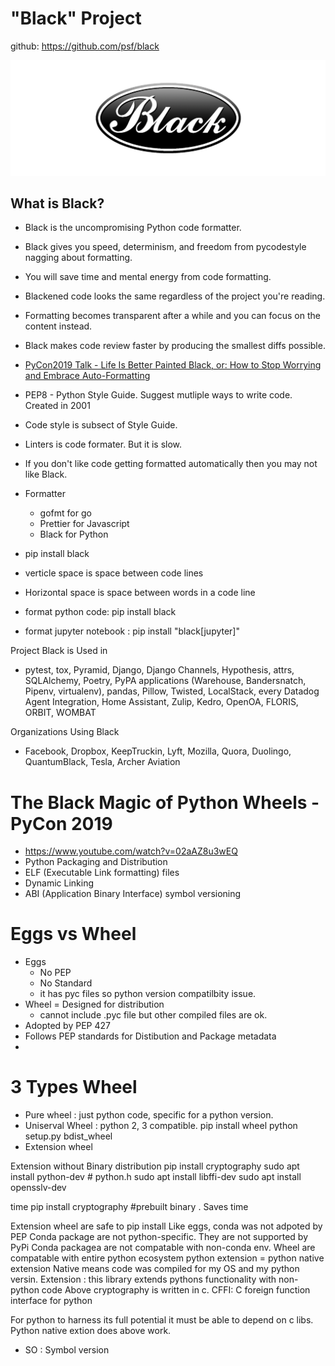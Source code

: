 # "Black" Project
github: https://github.com/psf/black

![Black](https://raw.githubusercontent.com/psf/black/main/docs/_static/logo2-readme.png)

## What is Black?

- Black is the uncompromising Python code formatter. 
- Black gives you speed, determinism, and freedom from pycodestyle nagging about formatting. 
- You will save time and mental energy from code formatting.
- Blackened code looks the same regardless of the project you're reading. 
- Formatting becomes transparent after a while and you can focus on the content instead.
- Black makes code review faster by producing the smallest diffs possible.
- [PyCon2019 Talk - Life Is Better Painted Black, or: How to Stop Worrying and Embrace Auto-Formatting](https://www.youtube.com/watch?v=esZLCuWs_2Y)
- PEP8 - Python Style Guide. Suggest mutliple ways to write code. Created in 2001
- Code style is subsect of Style Guide.
- Linters is code formater. But it is slow.
- If you don't like code getting formatted automatically then you may not like Black.
- Formatter 
	- gofmt for go 
	- Prettier for Javascript
	- Black for Python
- pip install black 
- verticle space is space between code lines 
- Horizontal space is space between words in a code line 

- format python code: pip install black
- format jupyter notebook : pip install "black[jupyter]"


Project Black is Used in 
- pytest, tox, Pyramid, Django, Django Channels, Hypothesis, attrs, SQLAlchemy, Poetry, PyPA applications (Warehouse, Bandersnatch, Pipenv, virtualenv), pandas, Pillow, Twisted, LocalStack, every Datadog Agent Integration, Home Assistant, Zulip, Kedro, OpenOA, FLORIS, ORBIT, WOMBAT

Organizations Using Black 
- Facebook, Dropbox, KeepTruckin, Lyft, Mozilla, Quora, Duolingo, QuantumBlack, Tesla, Archer Aviation

# The Black Magic of Python Wheels - PyCon 2019
- https://www.youtube.com/watch?v=02aAZ8u3wEQ
- Python Packaging and Distribution
- ELF (Executable Link formatting) files 
- Dynamic Linking 
- ABI (Application Binary Interface) symbol versioning 
 
# Eggs vs Wheel 
- Eggs
	- No PEP 
	- No Standard
	- it has pyc files so python version compatilbity issue. 
- Wheel 
	= Designed for distribution 
	- cannot include .pyc file but other compiled files are ok. 
- Adopted by PEP 427 
- Follows PEP standards for Distibution and Package metadata 
-
# 3 Types Wheel 
- Pure wheel : just python code, specific for a python version.
- Uniserval Wheel : python 2, 3 compatible. 
	pip install wheel 
	python setup.py bdist_wheel 
- Extension wheel 

Extension without Binary distribution 
pip install cryptography 
sudo apt install python-dev # python.h 
sudo apt install libffi-dev 
sudo apt install opensslv-dev 

time pip install cryptography #prebuilt binary . Saves time 

Extension wheel are safe to pip install 
Like eggs, conda was not adpoted by PEP 
Conda package are not python-specific. They are not supported by PyPi
Conda packagea are not compatable with non-conda env. 
Wheel are compatable with entire python ecosystem 
python extension = python native extension 
Native means code was compiled for  my OS and my python versin.
Extension : this library extends pythons functionality with non-python code 
Above cryptography is written in c.
CFFI: C foreign function interface for python 

For python to harness its full potential it must be able to depend on c libs.
Python native extion does above work.
- SO : Symbol version 




